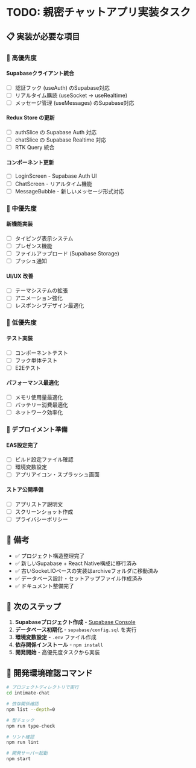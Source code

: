 # TODO: 親密チャットアプリ実装タスク

## 📋 実装が必要な項目

### 🔧 高優先度

#### **Supabaseクライアント統合**
- [ ] 認証フック (useAuth) のSupabase対応
- [ ] リアルタイム購読 (useSocket → useRealtime) 
- [ ] メッセージ管理 (useMessages) のSupabase対応

#### **Redux Store の更新**
- [ ] authSlice の Supabase Auth 対応
- [ ] chatSlice の Supabase Realtime 対応
- [ ] RTK Query 統合

#### **コンポーネント更新**
- [ ] LoginScreen - Supabase Auth UI
- [ ] ChatScreen - リアルタイム機能
- [ ] MessageBubble - 新しいメッセージ形式対応

### 🎨 中優先度  

#### **新機能実装**
- [ ] タイピング表示システム
- [ ] プレゼンス機能
- [ ] ファイルアップロード (Supabase Storage)
- [ ] プッシュ通知

#### **UI/UX 改善**
- [ ] テーマシステムの拡張
- [ ] アニメーション強化
- [ ] レスポンシブデザイン最適化

### 🧪 低優先度

#### **テスト実装** 
- [ ] コンポーネントテスト
- [ ] フック単体テスト
- [ ] E2Eテスト

#### **パフォーマンス最適化**
- [ ] メモリ使用量最適化
- [ ] バッテリー消費最適化
- [ ] ネットワーク効率化

### 🚀 デプロイメント準備

#### **EAS設定完了**
- [ ] ビルド設定ファイル確認
- [ ] 環境変数設定
- [ ] アプリアイコン・スプラッシュ画面

#### **ストア公開準備**
- [ ] アプリストア説明文
- [ ] スクリーンショット作成
- [ ] プライバシーポリシー

## 📝 備考

- ✅ プロジェクト構造整理完了
- ✅ 新しいSupabase + React Native構成に移行済み
- ✅ 古いSocket.IOベースの実装はarchiveフォルダに移動済み
- ✅ データベース設計・セットアップファイル作成済み
- ✅ ドキュメント整備完了

## 🎯 次のステップ

1. **Supabaseプロジェクト作成** - [Supabase Console](https://supabase.com)
2. **データベース初期化** - `supabase/config.sql` を実行
3. **環境変数設定** - `.env` ファイル作成
4. **依存関係インストール** - `npm install`
5. **開発開始** - 高優先度タスクから実装

## 📱 開発環境確認コマンド

```bash
# プロジェクトディレクトリで実行
cd intimate-chat

# 依存関係確認
npm list --depth=0

# 型チェック
npm run type-check

# リント確認
npm run lint

# 開発サーバー起動
npm start
```